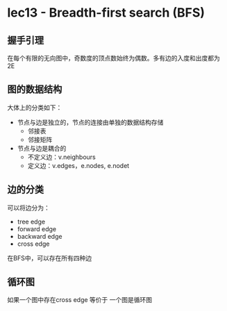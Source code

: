 # lec13 - Breadth-first search (BFS)

## 握手引理
在每个有限的无向图中，奇数度的顶点数始终为偶数。多有边的入度和出度都为2E

## 图的数据结构
大体上的分类如下：
- 节点与边是独立的，节点的连接由单独的数据结构存储
	- 邻接表
	- 邻接矩阵
- 节点与边是耦合的
	- 不定义边：v.neighbours
	- 定义边：v.edges，e.nodes, e.nodet
## 边的分类
可以将边分为：
- tree edge
- forward edge
- backward edge
- cross edge

在BFS中，可以存在所有四种边
## 循环图
如果一个图中存在cross edge 等价于 一个图是循环图
